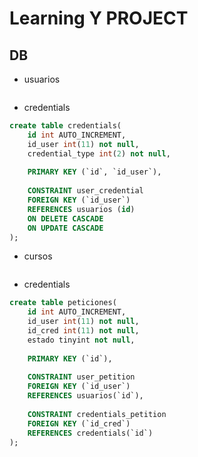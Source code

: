 # Learning Y PROJECT

## DB

- usuarios

```sql

```

- credentials

```sql
create table credentials(
    id int AUTO_INCREMENT,
    id_user int(11) not null,
    credential_type int(2) not null,
    
    PRIMARY KEY (`id`, `id_user`),
    
    CONSTRAINT user_credential
    FOREIGN KEY (`id_user`) 
    REFERENCES usuarios (id)
    ON DELETE CASCADE
    ON UPDATE CASCADE
);
```

- cursos

```sql

```

- credentials

```sql
create table peticiones(
    id int AUTO_INCREMENT,
    id_user int(11) not null,
    id_cred int(11) not null,
    estado tinyint not null,
    
    PRIMARY KEY (`id`),
    
    CONSTRAINT user_petition
    FOREIGN KEY (`id_user`)
    REFERENCES usuarios(`id`),
    
    CONSTRAINT credentials_petition
    FOREIGN KEY (`id_cred`)
    REFERENCES credentials(`id`)
);
```
